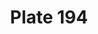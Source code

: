 ---
pid: '194'
an: '8'
title: Plate 194
rev_year: 
_date: '1800'
caption: Mises Bourgeoises.
translation: Bourgeois outfits.
student: Barthélemy Glama
keywords: "[ Bourgeois, Masculin ]"
permalink: /plates/194/
layout: plate-page
---